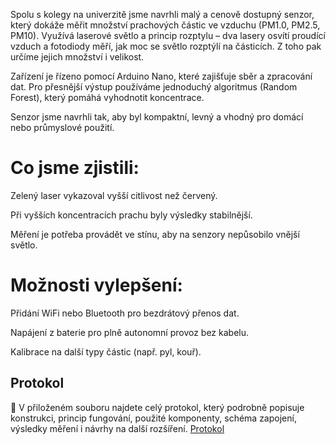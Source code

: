 Spolu s kolegy na univerzitě jsme navrhli malý a cenově dostupný senzor, který dokáže měřit množství prachových částic ve vzduchu (PM1.0, PM2.5, PM10). Využívá laserové světlo a princip rozptylu – dva lasery osvítí proudící vzduch a fotodiody měří, jak moc se světlo rozptýlí na částicích. Z toho pak určíme jejich množství i velikost.

Zařízení je řízeno pomocí Arduino Nano, které zajišťuje sběr a zpracování dat. Pro přesnější výstup používáme jednoduchý algoritmus (Random Forest), který pomáhá vyhodnotit koncentrace.

Senzor jsme navrhli tak, aby byl kompaktní, levný a vhodný pro domácí nebo průmyslové použití.

# Co jsme zjistili:
Zelený laser vykazoval vyšší citlivost než červený.

Při vyšších koncentracích prachu byly výsledky stabilnější.

Měření je potřeba provádět ve stínu, aby na senzory nepůsobilo vnější světlo.

# Možnosti vylepšení:
Přidání WiFi nebo Bluetooth pro bezdrátový přenos dat.

Napájení z baterie pro plně autonomní provoz bez kabelu.

Kalibrace na další typy částic (např. pyl, kouř).

## Protokol

📄 V přiloženém souboru najdete celý protokol, který podrobně popisuje konstrukci, princip fungování, použité komponenty, schéma zapojení, výsledky měření i návrhy na další rozšíření. 
[Protokol](/.Protokol)
